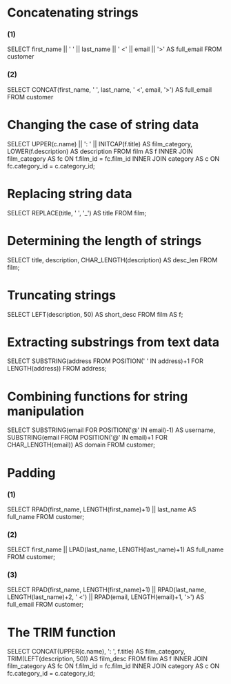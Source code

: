 # Concatenating strings
### (1)
SELECT first_name || ' ' || last_name  || ' <' || email || '>' AS full_email FROM customer

### (2)
SELECT CONCAT(first_name, ' ', last_name,  ' <', email, '>') AS full_email FROM customer

# Changing the case of string data
SELECT 
  UPPER(c.name) 
  || ': ' || INITCAP(f.title) AS film_category, 
  LOWER(f.description) AS description
FROM 
  film AS f 
  INNER JOIN film_category AS fc 
  	ON f.film_id = fc.film_id 
  INNER JOIN category AS c 
  	ON fc.category_id = c.category_id;

# Replacing string data
SELECT 
  REPLACE(title, ' ', '_') AS title
FROM film; 

# Determining the length of strings
SELECT 
  title,
  description,
  CHAR_LENGTH(description) AS desc_len
FROM film;

# Truncating strings
SELECT 
  LEFT(description, 50) AS short_desc
FROM 
  film AS f; 

# Extracting substrings from text data
SELECT 
  SUBSTRING(address FROM POSITION(' ' IN address)+1 FOR LENGTH(address))
FROM 
  address;

# Combining functions for string manipulation
SELECT
 SUBSTRING(email FOR POSITION('@' IN email)-1) AS username,
 SUBSTRING(email FROM POSITION('@' IN email)+1 FOR CHAR_LENGTH(email)) AS domain
FROM customer;

# Padding
### (1)
SELECT 
	RPAD(first_name, LENGTH(first_name)+1) || last_name AS full_name
FROM customer;

### (2)
SELECT 
	first_name || LPAD(last_name, LENGTH(last_name)+1) AS full_name
FROM customer; 

### (3)
SELECT 
	RPAD(first_name, LENGTH(first_name)+1) 
    || RPAD(last_name, LENGTH(last_name)+2, ' <') 
    || RPAD(email, LENGTH(email)+1, '>') AS full_email
FROM customer; 

# The TRIM function
SELECT 
  CONCAT(UPPER(c.name), ': ', f.title) AS film_category, 
  TRIM(LEFT(description, 50)) AS film_desc
FROM 
  film AS f 
  INNER JOIN film_category AS fc 
  	ON f.film_id = fc.film_id 
  INNER JOIN category AS c 
  	ON fc.category_id = c.category_id;